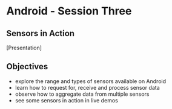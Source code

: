 Android - Session Three
=======================
Sensors in Action
-----------------

[Presentation]

Objectives
----------
- explore the range and types of sensors available on Android
- learn how to request for, receive and process sensor data
- observe how to aggregate data from multiple sensors
- see some sensors in action in live demos
